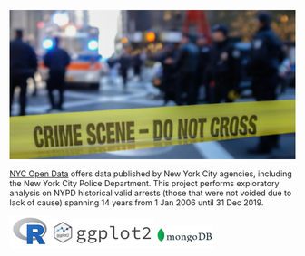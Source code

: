 ![crime_big.png](img/crime_big.png)

[NYC Open Data](https://opendata.cityofnewyork.us) offers data published by New York City agencies, including the New York City Police Department. This project performs exploratory analysis on NYPD historical valid arrests (those that were not voided due to lack of cause) spanning 14 years from 1 Jan 2006 until 31 Dec 2019. 

![r_logo.png](img/r_logo.png)![ggplot2_logo.png](img/ggplot2_logo.png)![mongo_logo.png](img/mongo_logo.png)

